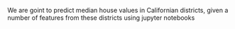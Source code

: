 We are goint to predict median house values in Californian districts, given a number of features from these districts using jupyter notebooks

